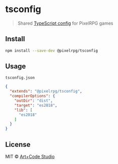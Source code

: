 # tsconfig

> Shared [TypeScript config](https://www.typescriptlang.org/docs/handbook/tsconfig-json.html) for PixelRPG games

## Install

```bash
npm install --save-dev @pixelrpg/tsconfig
```

## Usage

`tsconfig.json`

```json
{
  "extends": "@pixelrpg/tsconfig",
  "compilerOptions": {
    "outDir": "dist",
    "target": "es2018",
    "lib": [
      "es2018"
    ]
  }
}
```

## License

MIT © [Art+Code Studio](https://artandcode.studio/)
